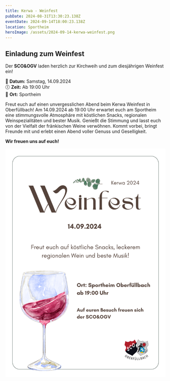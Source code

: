 ```yaml
---
title: Kerwa - Weinfest
pubDate: 2024-08-31T13:30:23.138Z
eventDate: 2024-09-14T18:00:23.138Z
location: Sportheim
heroImage: /assets/2024-09-14-kerwa-weinfest.png
---
```


## Einladung zum Weinfest

Der **SCO&OGV** laden herzlich zur Kirchweih und zum diesjährigen Weinfest ein!

📅 **Datum:** Samstag, 14.09.2024  
🕕 **Zeit:** Ab 19:00 Uhr  
📍 **Ort:** Sportheim


Freut euch auf einen unvergesslichen Abend beim Kerwa Weinfest in Oberfüllbach! Am 14.09.2024 ab 19:00 Uhr erwartet euch am Sportheim eine stimmungsvolle Atmosphäre mit köstlichen Snacks, regionalen Weinspezialitäten und bester Musik. Genießt die Stimmung und lasst euch von der Vielfalt der fränkischen Weine verwöhnen. Kommt vorbei, bringt Freunde mit und erlebt einen Abend voller Genuss und Geselligkeit. 

**Wir freuen uns auf euch!**


![Weinfest in Oberfüllbach](./kerwa-24-einladung-weinfest.png)
